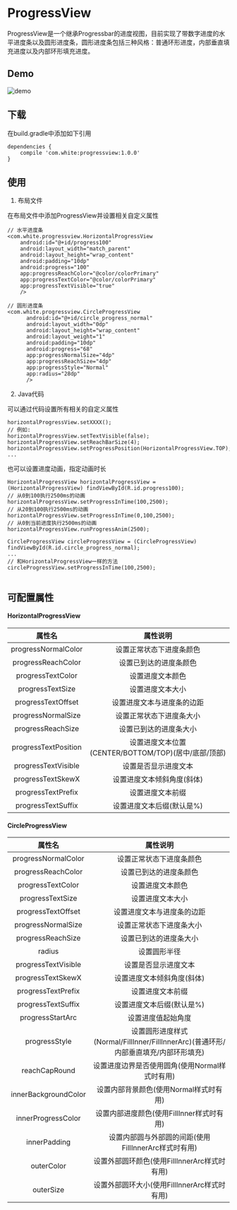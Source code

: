 # ProgressView

ProgressView是一个继承Progressbar的进度视图，目前实现了带数字进度的水平进度条以及圆形进度条，圆形进度条包括三种风格：普通环形进度，内部垂直填充进度以及内部环形填充进度。

## Demo
![demo](https://github.com/WhiteDG/ProgressView/blob/master/screenshot/demo.gif)


## 下载

在build.gradle中添加如下引用
```
dependencies {
    compile 'com.white:progressview:1.0.0'
}
```

## 使用

1. 布局文件

在布局文件中添加ProgressView并设置相关自定义属性
```
// 水平进度条
<com.white.progressview.HorizontalProgressView
    android:id="@+id/progress100"
    android:layout_width="match_parent"
    android:layout_height="wrap_content"
    android:padding="10dp"
    android:progress="100"
    app:progressReachColor="@color/colorPrimary"
    app:progressTextColor="@color/colorPrimary"
    app:progressTextVisible="true"
    />
    
// 圆形进度条
<com.white.progressview.CircleProgressView
      android:id="@+id/circle_progress_normal"
      android:layout_width="0dp"
      android:layout_height="wrap_content"
      android:layout_weight="1"
      android:padding="10dp"
      android:progress="68"
      app:progressNormalSize="4dp"
      app:progressReachSize="4dp"
      app:progressStyle="Normal"
      app:radius="28dp"
      />
```
2. Java代码

可以通过代码设置所有相关的自定义属性
```
horizontalProgressView.setXXXX();
// 例如:
horizontalProgressView.setTextVisible(false);
horizontalProgressView.setReachBarSize(4);
horizontalProgressView.setProgressPosition(HorizontalProgressView.TOP);
...
```
也可以设置进度动画，指定动画时长
```
HorizontalProgressView horizontalProgressView = (HorizontalProgressView) findViewById(R.id.progress100);
// 从0到100执行2500ms的动画 
horizontalProgressView.setProgressInTime(100,2500);
// 从20到100执行2500ms的动画 
horizontalProgressView.setProgressInTime(0,100,2500);
// 从0到当前进度执行2500ms的动画 
horizontalProgressView.runProgressAnim(2500);

CircleProgressView circleProgressView = (CircleProgressView) findViewById(R.id.circle_progress_normal);
...
// 和HorizontalProgressView一样的方法
circleProgressView.setProgressInTime(100,2500);
    
```

## 可配置属性

#### HorizontalProgressView

属性名 | 属性说明
:---:|:---:
progressNormalColor | 设置正常状态下进度条颜色
progressReachColor | 设置已到达的进度条颜色
progressTextColor | 设置进度文本颜色
progressTextSize | 设置进度文本大小
progressTextOffset | 设置进度文本与进度条的边距
progressNormalSize | 设置正常状态下进度条大小
progressReachSize | 设置已到达的进度条大小
progressTextPosition | 设置进度文本位置(CENTER/BOTTOM/TOP)(居中/底部/顶部)
progressTextVisible | 设置是否显示进度文本
progressTextSkewX | 设置进度文本倾斜角度(斜体)
progressTextPrefix | 设置进度文本前缀
progressTextSuffix | 设置进度文本后缀(默认是%)
#### CircleProgressView

属性名 | 属性说明
:---:|:---:
progressNormalColor | 设置正常状态下进度条颜色
progressReachColor | 设置已到达的进度条颜色
progressTextColor | 设置进度文本颜色
progressTextSize | 设置进度文本大小
progressTextOffset | 设置进度文本与进度条的边距
progressNormalSize | 设置正常状态下进度条大小
progressReachSize | 设置已到达的进度条大小
radius | 设置圆形半径
progressTextVisible | 设置是否显示进度文本
progressTextSkewX | 设置进度文本倾斜角度(斜体)
progressTextPrefix | 设置进度文本前缀
progressTextSuffix | 设置进度文本后缀(默认是%)
progressStartArc | 设置进度值起始角度
progressStyle | 设置圆形进度样式(Normal/FillInner/FillInnerArc)(普通环形/内部垂直填充/内部环形填充)
reachCapRound | 设置进度边界是否使用圆角(使用Normal样式时有用)
innerBackgroundColor | 设置内部背景颜色(使用Normal样式时有用)
innerProgressColor | 设置内部进度颜色(使用FillInner样式时有用)
innerPadding | 设置内部圆与外部圆的间距(使用FillInnerArc样式时有用)
outerColor | 设置外部圆环颜色(使用FillInnerArc样式时有用)
outerSize | 设置外部圆环大小(使用FillInnerArc样式时有用)

